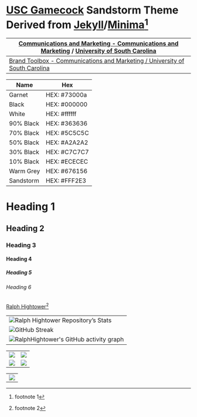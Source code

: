 # [USC Gamecock](https://www.sc.edu/) Sandstorm Theme Derived from [Jekyll](https://github.com/jekyll/)/[Minima](https://github.com/jekyll/minima)[^11]

[^11]: footnote 1

| [Communications and Marketing - Communications and Marketing](https://sc.edu/about/offices_and_divisions/communications/index.php) / [University of South Carolina](https://www.sc.edu/) |
|---|
| [Brand Toolbox - Communications and Marketing / University of South Carolina](https://sc.edu/about/offices_and_divisions/communications/toolbox/index.php ) |

| Name | Hex |
|---|---|
| Garnet | HEX: #73000a |
| Black | HEX: #000000 |
| White | HEX: #ffffff |
| 90% Black | HEX: #363636 |
| 70% Black | HEX: #5C5C5C |
| 50% Black | HEX: #A2A2A2 |
| 30% Black | HEX: #C7C7C7 |
| 10% Black | HEX: #ECECEC |
| Warm Grey |HEX: #676156 |
| Sandstorm | HEX: #FFF2E3 |

# Heading 1

## Heading 2

### Heading 3

#### Heading 4

##### Heading 5

###### Heading 6

[Ralph Hightower](https://ralphhightower.github.io/)[^21]

[^21]: footnote 2

|   |
|---|
| ![Ralph Hightower Repository’s Stats](https://github-readme-stats.vercel.app/api?username=RalphHightower&show_icons=true&title_color=73000a&text_color=73000a&border_color=73000a&icon_color=73000a&bg_color=ffffff) |
| ![GitHub Streak](https://streak-stats.vercel.app?user=RalphHightower&date_format=Y-m-d&ring=73000a&fire=73000a&currStreakNum=7300a&currStreakLabel=73000a&border=true&border_color=73000a) |
| ![RalphHightower's GitHub activity graph](https://github-readme-activity-graph.vercel.app/graph?username=RalphHightower&theme=minimal&color=73000a&title_color=73000a&line=73000a&point=73000a) |

|    |    |
|---|---|
| ![](http://github-profile-summary-cards.vercel.app/api/cards/repos-per-language?username=RalphHightower&theme=default) | ![](http://github-profile-summary-cards.vercel.app/api/cards/most-commit-language?username=RalphHightower&theme=default) |
| ![](http://github-profile-summary-cards.vercel.app/api/cards/stats?username=RalphHightower&theme=default) | ![](http://github-profile-summary-cards.vercel.app/api/cards/productive-time?username=RalphHightower&theme=default&utcOffset=-5) |

|    |
|---|
| ![](http://github-profile-summary-cards.vercel.app/api/cards/profile-details?username=RalphHightower&theme=default) |
